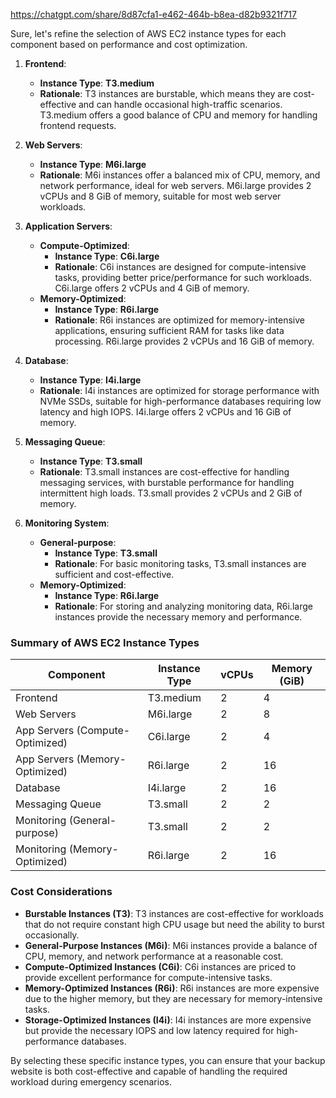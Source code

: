 https://chatgpt.com/share/8d87cfa1-e462-464b-b8ea-d82b9321f717



Sure, let's refine the selection of AWS EC2 instance types for each component based on performance and cost optimization.

1. **Frontend**:
   - **Instance Type**: **T3.medium**
   - **Rationale**: T3 instances are burstable, which means they are cost-effective and can handle occasional high-traffic scenarios. T3.medium offers a good balance of CPU and memory for handling frontend requests.

2. **Web Servers**:
   - **Instance Type**: **M6i.large**
   - **Rationale**: M6i instances offer a balanced mix of CPU, memory, and network performance, ideal for web servers. M6i.large provides 2 vCPUs and 8 GiB of memory, suitable for most web server workloads.

3. **Application Servers**:
   - **Compute-Optimized**:
     - **Instance Type**: **C6i.large**
     - **Rationale**: C6i instances are designed for compute-intensive tasks, providing better price/performance for such workloads. C6i.large offers 2 vCPUs and 4 GiB of memory.
   - **Memory-Optimized**:
     - **Instance Type**: **R6i.large**
     - **Rationale**: R6i instances are optimized for memory-intensive applications, ensuring sufficient RAM for tasks like data processing. R6i.large provides 2 vCPUs and 16 GiB of memory.

4. **Database**:
   - **Instance Type**: **I4i.large**
   - **Rationale**: I4i instances are optimized for storage performance with NVMe SSDs, suitable for high-performance databases requiring low latency and high IOPS. I4i.large offers 2 vCPUs and 16 GiB of memory.

5. **Messaging Queue**:
   - **Instance Type**: **T3.small**
   - **Rationale**: T3.small instances are cost-effective for handling messaging services, with burstable performance for handling intermittent high loads. T3.small provides 2 vCPUs and 2 GiB of memory.

6. **Monitoring System**:
   - **General-purpose**:
     - **Instance Type**: **T3.small**
     - **Rationale**: For basic monitoring tasks, T3.small instances are sufficient and cost-effective.
   - **Memory-Optimized**:
     - **Instance Type**: **R6i.large**
     - **Rationale**: For storing and analyzing monitoring data, R6i.large instances provide the necessary memory and performance.

### Summary of AWS EC2 Instance Types

| Component          | Instance Type   | vCPUs | Memory (GiB) |
|--------------------|-----------------|-------|--------------|
| Frontend           | T3.medium       | 2     | 4            |
| Web Servers        | M6i.large       | 2     | 8            |
| App Servers (Compute-Optimized) | C6i.large | 2     | 4            |
| App Servers (Memory-Optimized)  | R6i.large | 2     | 16           |
| Database           | I4i.large       | 2     | 16           |
| Messaging Queue    | T3.small        | 2     | 2            |
| Monitoring (General-purpose) | T3.small | 2     | 2            |
| Monitoring (Memory-Optimized) | R6i.large | 2     | 16           |

### Cost Considerations
- **Burstable Instances (T3)**: T3 instances are cost-effective for workloads that do not require constant high CPU usage but need the ability to burst occasionally.
- **General-Purpose Instances (M6i)**: M6i instances provide a balance of CPU, memory, and network performance at a reasonable cost.
- **Compute-Optimized Instances (C6i)**: C6i instances are priced to provide excellent performance for compute-intensive tasks.
- **Memory-Optimized Instances (R6i)**: R6i instances are more expensive due to the higher memory, but they are necessary for memory-intensive tasks.
- **Storage-Optimized Instances (I4i)**: I4i instances are more expensive but provide the necessary IOPS and low latency required for high-performance databases.

By selecting these specific instance types, you can ensure that your backup website is both cost-effective and capable of handling the required workload during emergency scenarios.
